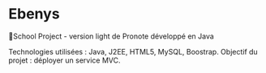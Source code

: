 # Ebenys
📓School Project - version light de Pronote développé en Java

Technologies utilisées : Java, J2EE, HTML5, MySQL, Boostrap.
Objectif du projet : déployer un service MVC.
